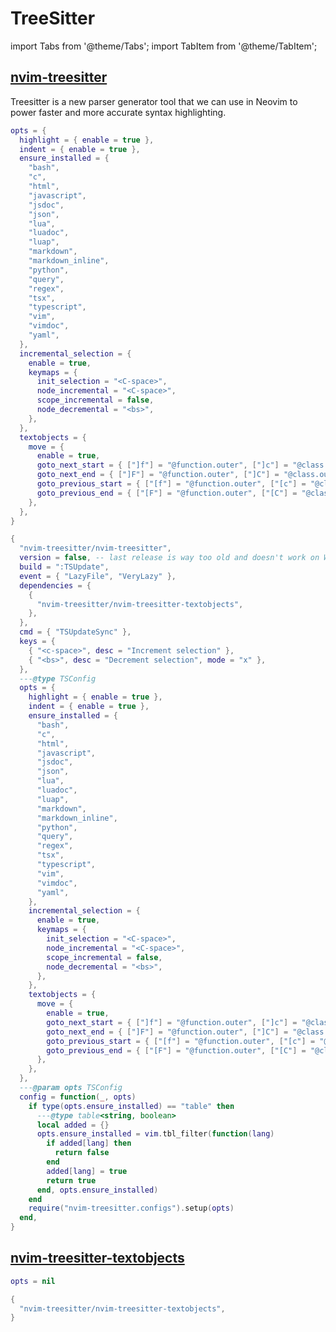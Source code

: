 # TreeSitter

<!-- plugins:start -->

import Tabs from '@theme/Tabs';
import TabItem from '@theme/TabItem';

## [nvim-treesitter](https://github.com/nvim-treesitter/nvim-treesitter)

 Treesitter is a new parser generator tool that we can
 use in Neovim to power faster and more accurate
 syntax highlighting.


<Tabs>

<TabItem value="opts" label="Options">

```lua
opts = {
  highlight = { enable = true },
  indent = { enable = true },
  ensure_installed = {
    "bash",
    "c",
    "html",
    "javascript",
    "jsdoc",
    "json",
    "lua",
    "luadoc",
    "luap",
    "markdown",
    "markdown_inline",
    "python",
    "query",
    "regex",
    "tsx",
    "typescript",
    "vim",
    "vimdoc",
    "yaml",
  },
  incremental_selection = {
    enable = true,
    keymaps = {
      init_selection = "<C-space>",
      node_incremental = "<C-space>",
      scope_incremental = false,
      node_decremental = "<bs>",
    },
  },
  textobjects = {
    move = {
      enable = true,
      goto_next_start = { ["]f"] = "@function.outer", ["]c"] = "@class.outer" },
      goto_next_end = { ["]F"] = "@function.outer", ["]C"] = "@class.outer" },
      goto_previous_start = { ["[f"] = "@function.outer", ["[c"] = "@class.outer" },
      goto_previous_end = { ["[F"] = "@function.outer", ["[C"] = "@class.outer" },
    },
  },
}
```

</TabItem>


<TabItem value="code" label="Full Spec">

```lua
{
  "nvim-treesitter/nvim-treesitter",
  version = false, -- last release is way too old and doesn't work on Windows
  build = ":TSUpdate",
  event = { "LazyFile", "VeryLazy" },
  dependencies = {
    {
      "nvim-treesitter/nvim-treesitter-textobjects",
    },
  },
  cmd = { "TSUpdateSync" },
  keys = {
    { "<c-space>", desc = "Increment selection" },
    { "<bs>", desc = "Decrement selection", mode = "x" },
  },
  ---@type TSConfig
  opts = {
    highlight = { enable = true },
    indent = { enable = true },
    ensure_installed = {
      "bash",
      "c",
      "html",
      "javascript",
      "jsdoc",
      "json",
      "lua",
      "luadoc",
      "luap",
      "markdown",
      "markdown_inline",
      "python",
      "query",
      "regex",
      "tsx",
      "typescript",
      "vim",
      "vimdoc",
      "yaml",
    },
    incremental_selection = {
      enable = true,
      keymaps = {
        init_selection = "<C-space>",
        node_incremental = "<C-space>",
        scope_incremental = false,
        node_decremental = "<bs>",
      },
    },
    textobjects = {
      move = {
        enable = true,
        goto_next_start = { ["]f"] = "@function.outer", ["]c"] = "@class.outer" },
        goto_next_end = { ["]F"] = "@function.outer", ["]C"] = "@class.outer" },
        goto_previous_start = { ["[f"] = "@function.outer", ["[c"] = "@class.outer" },
        goto_previous_end = { ["[F"] = "@function.outer", ["[C"] = "@class.outer" },
      },
    },
  },
  ---@param opts TSConfig
  config = function(_, opts)
    if type(opts.ensure_installed) == "table" then
      ---@type table<string, boolean>
      local added = {}
      opts.ensure_installed = vim.tbl_filter(function(lang)
        if added[lang] then
          return false
        end
        added[lang] = true
        return true
      end, opts.ensure_installed)
    end
    require("nvim-treesitter.configs").setup(opts)
  end,
}
```

</TabItem>

</Tabs>

## [nvim-treesitter-textobjects](https://github.com/nvim-treesitter/nvim-treesitter-textobjects)

<Tabs>

<TabItem value="opts" label="Options">

```lua
opts = nil
```

</TabItem>


<TabItem value="code" label="Full Spec">

```lua
{
  "nvim-treesitter/nvim-treesitter-textobjects",
}
```

</TabItem>

</Tabs>

<!-- plugins:end -->
